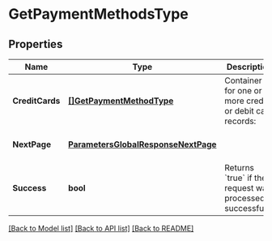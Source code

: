 # GetPaymentMethodsType

## Properties
Name | Type | Description | Notes
------------ | ------------- | ------------- | -------------
**CreditCards** | [**[]GetPaymentMethodType**](GETPaymentMethodType.md) | Container for one or more credit or debit card records:  | [optional] [default to null]
**NextPage** | [**ParametersGlobalResponseNextPage**](#/parameters/GLOBAL_RESPONSE_nextPage.md) |  | [optional] [default to null]
**Success** | **bool** | Returns &#x60;true&#x60; if the request was processed successfully.  | [optional] [default to null]

[[Back to Model list]](../README.md#documentation-for-models) [[Back to API list]](../README.md#documentation-for-api-endpoints) [[Back to README]](../README.md)


